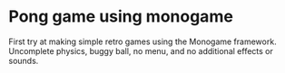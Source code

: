 # Pong game using monogame

First try at making simple retro games using the Monogame framework.
Uncomplete physics, buggy ball, no menu, and no additional effects or sounds.
